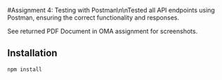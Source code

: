 #Assignment 4:
Testing with Postman\n\nTested all API endpoints using Postman, ensuring the correct functionality and responses.

See returned PDF Document in OMA assignment for screenshots.

## Installation

```bash
npm install
```

